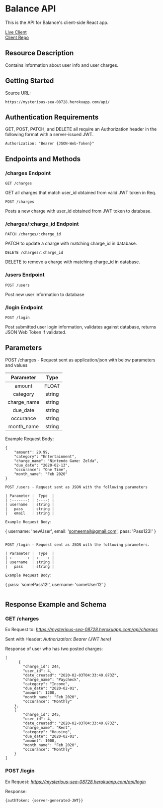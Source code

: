 # Balance API

This is the API for Balance's client-side React app.

[Live Client](https://balance-app.cosmicnoir.now.sh/)
<br />[Client Repo](https://github.com/Cosmic-Noir/balance-app)

## Resource Description

Contains information about user info and user charges.

## Getting Started

Source URL:

```
https://mysterious-sea-08728.herokuapp.com/api/
```

## Authentication Requirements

GET, POST, PATCH, and DELETE all require an Authorization header in the following format with a server-issued JWT.

```
Authorization: "Bearer {JSON-Web-Token}"
```

## Endpoints and Methods

### /charges Endpoint

```
GET /charges
```

GET all charges that match user_id obtained from valid JWT token in Req.

```
POST /charges
```

Posts a new charge with user_id obtained from JWT token to database.

### /charges/:charge_id Endpoint

```
PATCH /charges/:charge_id
```

PATCH to update a charge with matching charge_id in database.

```
DELETE /charges/:charge_id
```

DELETE to remove a charge with matching charge_id in database.

### /users Endpoint

```
POST /users
```

Post new user information to database

### /login Endpoint

```
POST /login
```

Post submitted user login information, validates against database, returns JSON Web Token if validated.

## Parameters

POST /charges - Request sent as application/json with below parameters and values

|  Parameter  |  Type  |
| :---------: | :----: |
|   amount    | FLOAT  |
|  category   | string |
| charge_name | string |
|  due_date   | string |
|  occurance  | string |
| month_name  | string |

Example Request Body:

```
{
    "amount": 20.99,
    "category": "Entertainment",
    "charge_name": "Nintendo Game: Zelda",
    "due_date": "2020-02-13",
    "occurance": "One Time",
    "month_name": "Feb 2020"
}

POST /users - Request sent as JSON with the following parameters

| Parameter |  Type  |
| :-------: | :----: |
| username  | string |
|   pass    | string |
|   email   | string |

Example Request Body:

```

{ username: 'newUser',
email: 'someemail@gmail.com',
pass: 'Pass123!' }

```

POST /login - Request sent as JSON with the following parameters.

| Parameter |  Type  |
| :-------: | :----: |
| username  | string |
|   pass    | string |

Example Request Body:

```

{ pass: 'somePass12!', username: 'someUser12' }

```

```

## Response Example and Schema

### GET /charges

Ex Request to: <em>https://mysterious-sea-08728.herokuapp.com/api/charges</em>

Sent with Header: <em>Authorization: Bearer (JWT here)</EM>

Response of user who has two posted charges:

```
[
      {
        "charge_id": 244,
        "user_id": 4,
        "date_created": "2020-02-03T04:33:40.873Z",
        "charge_name": "Paycheck",
        "category": "Income",
        "due_date": "2020-02-01",
        "amount": 1200,
        "month_name": "Feb 2020",
        "occurance": "Monthly"
    },
    {
        "charge_id": 245,
        "user_id": 4,
        "date_created": "2020-02-03T04:33:40.873Z",
        "charge_name": "Rent",
        "category": "Housing",
        "due_date": "2020-02-01",
        "amount": 1000,
        "month_name": "Feb 2020",
        "occurance": "Monthly"
    }
]
```

### POST /login

Ex Request: <em>https://mysterious-sea-08728.herokuapp.com/api/login</em>

Response:

```
{authToken: {server-generated-JWT}}
```
